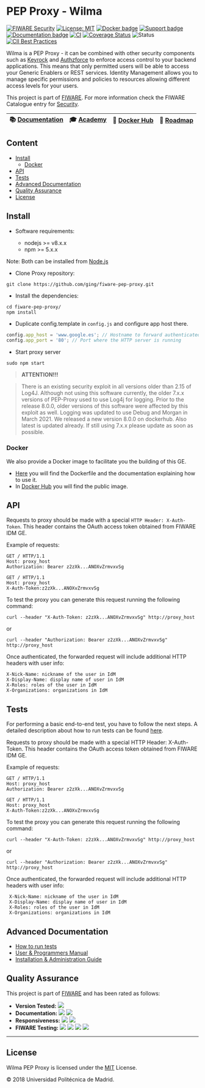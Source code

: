 # PEP Proxy - Wilma

[![FIWARE Security](https://nexus.lab.fiware.org/static/badges/chapters/security.svg)](https://www.fiware.org/developers/catalogue/)
[![License: MIT](https://img.shields.io/github/license/ging/fiware-pep-proxy.svg)](https://opensource.org/licenses/MIT)
[![Docker badge](https://img.shields.io/docker/pulls/fiware/pep-proxy.svg)](https://hub.docker.com/r/fiware/pep-proxy/)
[![Support badge](https://img.shields.io/badge/tag-fiware--wilma-orange.svg?logo=stackoverflow)](https://stackoverflow.com/questions/tagged/fiware-wilma)
<br>
[![Documentation badge](https://img.shields.io/readthedocs/fiware-pep-proxy.svg)](https://fiware-pep-proxy.readthedocs.io/en/latest/)
[![CI](https://github.com/ging/fiware-pep-proxy/workflows/CI/badge.svg)](https://github.com/ging/fiware-pep-proxy/actions?query=workflow%3ACI)
[![Coverage Status](https://coveralls.io/repos/github/ging/fiware-pep-proxy/badge.svg?branch=master)](https://coveralls.io/github/ging/fiware-pep-proxy?branch=master)
![Status](https://nexus.lab.fiware.org/repository/raw/public/static/badges/statuses/wilma.svg)
[![CII Best Practices](https://bestpractices.coreinfrastructure.org/projects/4417/badge)](https://bestpractices.coreinfrastructure.org/projects/4417)

Wilma is a PEP Proxy - it can be combined with other security components such as
[Keyrock](https://github.com/ging/fiware-idm) and [Authzforce](https://github.com/authzforce/server) to enforce access
control to your backend applications. This means that only permitted users will be able to access your Generic Enablers
or REST services. Identity Management allows you to manage specific permissions and policies to resources allowing
different access levels for your users.

This project is part of [FIWARE](https://www.fiware.org/). For more information check the FIWARE Catalogue entry for
[Security](https://github.com/Fiware/catalogue/tree/master/security).

| :books: [Documentation](https://fiware-pep-proxy.readthedocs.io/en/latest/) | :mortar_board: [Academy](https://fiware-academy.readthedocs.io/en/latest/security/wilma) | :whale: [Docker Hub](https://hub.docker.com/r/fiware/pep-proxy/) | :dart: [Roadmap](https://github.com/ging/fiware-pep-proxy/blob/master/roadmap.md) |
| --------------------------------------------------------------------------- | ---------------------------------------------------------------------------------------- | ---------------------------------------------------------------- | --------------------------------------------------------------------------------- |


## Content

-   [Install](#how-to-build--install)
    -   [Docker](#docker)
-   [API](#api-overview)
-   [Tests](#tests)
-   [Advanced Documentation](#advanced-documentation)
-   [Quality Assurance](#quality-assurance)
-   [License](#license)

## Install

-   Software requirements:

    -   nodejs >= v8.x.x
    -   npm >= 5.x.x

Note: Both can be installed from [Node.js](http://nodejs.org/download/)

-   Clone Proxy repository:

```console
git clone https://github.com/ging/fiware-pep-proxy.git
```

-   Install the dependencies:

```console
cd fiware-pep-proxy/
npm install
```

-   Duplicate config.template in `config.js` and configure app host there.

```javascript
config.app_host = 'www.google.es'; // Hostname to forward authenticated requests
config.app_port = '80'; // Port where the HTTP server is running
```

-   Start proxy server

```console
sudo npm start
```

> **ATTENTION!!!**

>There is an existing security exploit in all versions older than 2.15 of Log4J. Although not using this software currently, the older 7.x.x versions of PEP-Proxy used to use Log4j for logging. Prior to the release 8.0.0, older versions of this software were affected by this exploit as well.
Logging was updated to use Debug and Morgan in March 2021. We released a new version 8.0.0 on dockerhub. Also latest is updated already. If still using 7.x.x please update as soon as possible.

### Docker

We also provide a Docker image to facilitate you the building of this GE.

-   [Here](https://github.com/ging/fiware-pep-proxy/tree/master/extras/docker) you will find the Dockerfile and the
    documentation explaining how to use it.
-   In [Docker Hub](https://hub.docker.com/r/fiware/pep-proxy/) you will find the public image.

## API

Requests to proxy should be made with a special `HTTP Header: X-Auth-Token`. This header contains the OAuth access token
obtained from FIWARE IDM GE.

Example of requests:

```text
GET / HTTP/1.1
Host: proxy_host
Authorization: Bearer z2zXk...ANOXvZrmvxvSg
```

```text
GET / HTTP/1.1
Host: proxy_host
X-Auth-Token:z2zXk...ANOXvZrmvxvSg
```

To test the proxy you can generate this request running the following command:

```console
curl --header "X-Auth-Token: z2zXk...ANOXvZrmvxvSg" http://proxy_host
```

or

```console
curl --header "Authorization: Bearer z2zXk...ANOXvZrmvxvSg" http://proxy_host
```

Once authenticated, the forwarded request will include additional HTTP headers with user info:

```text
X-Nick-Name: nickname of the user in IdM
X-Display-Name: display name of user in IdM
X-Roles: roles of the user in IdM
X-Organizations: organizations in IdM
```

## Tests

For performing a basic end-to-end test, you have to follow the next steps. A detailed description about how to run tests
can be found [here](https://fiware-pep-proxy.readthedocs.io/en/latest/admin_guide#end-to-end-testing).

Requests to proxy should be made with a special HTTP Header: X-Auth-Token. This header contains the OAuth access token
obtained from FIWARE IDM GE.

Example of requests:

```text
GET / HTTP/1.1
Host: proxy_host
Authorization: Bearer z2zXk...ANOXvZrmvxvSg
```

```text
GET / HTTP/1.1
Host: proxy_host
X-Auth-Token:z2zXk...ANOXvZrmvxvSg
```

To test the proxy you can generate this request running the following command:

```console
curl --header "X-Auth-Token: z2zXk...ANOXvZrmvxvSg" http://proxy_host
```

or

```console
curl --header "Authorization: Bearer z2zXk...ANOXvZrmvxvSg" http://proxy_host
```

Once authenticated, the forwarded request will include additional HTTP headers with user info:

```text
 X-Nick-Name: nickname of the user in IdM
 X-Display-Name: display name of user in IdM
 X-Roles: roles of the user in IdM
 X-Organizations: organizations in IdM
```

## Advanced Documentation

-   [How to run tests](https://fiware-pep-proxy.readthedocs.io/en/latest/admin_guide#end-to-end-testing)
-   [User & Programmers Manual](https://fiware-pep-proxy.readthedocs.io/en/latest/user_guide/)
-   [Installation & Administration Guide](https://fiware-pep-proxy.readthedocs.io/en/latest/admin_guide/)

## Quality Assurance

This project is part of [FIWARE](https://www.fiware.org/) and has been rated as follows:

-   **Version Tested:**
    ![](https://img.shields.io/badge/dynamic/json.svg?label=Version&url=https://fiware.github.io/catalogue/json/wilma.json&query=$.version&colorB=blue)
-   **Documentation:**
    ![](https://img.shields.io/badge/dynamic/json.svg?label=Completeness&url=https://fiware.github.io/catalogue/json/wilma.json&query=$.docCompleteness&colorB=blue)
    ![](https://img.shields.io/badge/dynamic/json.svg?label=Usability&url=https://fiware.github.io/catalogue/json/wilma.json&query=$.docSoundness&colorB=blue)
-   **Responsiveness:**
    ![](https://img.shields.io/badge/dynamic/json.svg?label=Time%20to%20Respond&url=https://fiware.github.io/catalogue/json/wilma.json&query=$.timeToCharge&colorB=blue)
    ![](https://img.shields.io/badge/dynamic/json.svg?label=Time%20to%20Fix&url=https://fiware.github.io/catalogue/json/wilma.json&query=$.timeToFix&colorB=blue)
-   **FIWARE Testing:**
    ![](https://img.shields.io/badge/dynamic/json.svg?label=Tests%20Passed&url=https://fiware.github.io/catalogue/json/wilma.json&query=$.failureRate&colorB=blue)
    ![](https://img.shields.io/badge/dynamic/json.svg?label=Scalability&url=https://fiware.github.io/catalogue/json/wilma.json&query=$.scalability&colorB=blue)
    ![](https://img.shields.io/badge/dynamic/json.svg?label=Performance&url=https://fiware.github.io/catalogue/json/wilma.json&query=$.performance&colorB=blue)
    ![](https://img.shields.io/badge/dynamic/json.svg?label=Stability&url=https://fiware.github.io/catalogue/json/wilma.json&query=$.stability&colorB=blue)

---

## License

Wilma PEP Proxy is licensed under the [MIT](LICENSE) License.

© 2018 Universidad Politécnica de Madrid.
